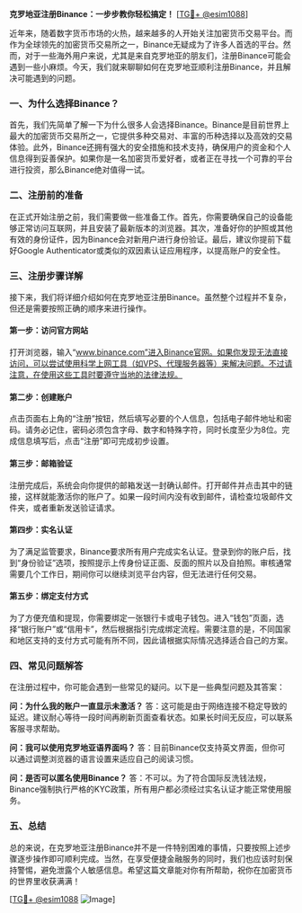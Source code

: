**克罗地亚注册Binance：一步步教你轻松搞定！** [[TG💪+ @esim1088](https://t.me/s/esim1088)]

近年来，随着数字货币市场的火热，越来越多的人开始关注加密货币交易平台。而作为全球领先的加密货币交易所之一，Binance无疑成为了许多人首选的平台。然而，对于一些海外用户来说，尤其是来自克罗地亚的朋友们，注册Binance可能会遇到一些小麻烦。今天，我们就来聊聊如何在克罗地亚顺利注册Binance，并且解决可能遇到的问题。

### 一、为什么选择Binance？

首先，我们先简单了解一下为什么很多人会选择Binance。Binance是目前世界上最大的加密货币交易所之一，它提供多种交易对、丰富的币种选择以及高效的交易体验。此外，Binance还拥有强大的安全措施和技术支持，确保用户的资金和个人信息得到妥善保护。如果你是一名加密货币爱好者，或者正在寻找一个可靠的平台进行投资，那么Binance绝对值得一试。

### 二、注册前的准备

在正式开始注册之前，我们需要做一些准备工作。首先，你需要确保自己的设备能够正常访问互联网，并且安装了最新版本的浏览器。其次，准备好你的护照或其他有效的身份证件，因为Binance会对新用户进行身份验证。最后，建议你提前下载好Google Authenticator或类似的双因素认证应用程序，以提高账户的安全性。

### 三、注册步骤详解

接下来，我们将详细介绍如何在克罗地亚注册Binance。虽然整个过程并不复杂，但还是需要按照正确的顺序来进行操作。

#### 第一步：访问官方网站
打开浏览器，输入“www.binance.com”进入Binance官网。如果你发现无法直接访问，可以尝试使用科学上网工具（如VPS、代理服务器等）来解决问题。不过请注意，在使用这些工具时要遵守当地的法律法规。

#### 第二步：创建账户
点击页面右上角的“注册”按钮，然后填写必要的个人信息，包括电子邮件地址和密码。请务必记住，密码必须包含字母、数字和特殊字符，同时长度至少为8位。完成信息填写后，点击“注册”即可完成初步设置。

#### 第三步：邮箱验证
注册完成后，系统会向你提供的邮箱发送一封确认邮件。打开邮件并点击其中的链接，这样就能激活你的账户了。如果一段时间内没有收到邮件，请检查垃圾邮件文件夹，或者重新发送验证请求。

#### 第四步：实名认证
为了满足监管要求，Binance要求所有用户完成实名认证。登录到你的账户后，找到“身份验证”选项，按照提示上传身份证正面、反面的照片以及自拍照。审核通常需要几个工作日，期间你可以继续浏览平台内容，但无法进行任何交易。

#### 第五步：绑定支付方式
为了方便充值和提现，你需要绑定一张银行卡或电子钱包。进入“钱包”页面，选择“银行账户”或“信用卡”，然后根据指引完成绑定流程。需要注意的是，不同国家和地区支持的支付方式可能有所不同，因此请根据实际情况选择适合自己的方案。

### 四、常见问题解答

在注册过程中，你可能会遇到一些常见的疑问。以下是一些典型问题及其答案：

**问：为什么我的账户一直显示未激活？**
答：这可能是由于网络连接不稳定导致的延迟。建议耐心等待一段时间再刷新页面查看状态。如果长时间无反应，可以联系客服寻求帮助。

**问：我可以使用克罗地亚语界面吗？**
答：目前Binance仅支持英文界面，但你可以通过调整浏览器的语言设置来适应自己的阅读习惯。

**问：是否可以匿名使用Binance？**
答：不可以。为了符合国际反洗钱法规，Binance强制执行严格的KYC政策，所有用户都必须经过实名认证才能正常使用服务。

### 五、总结

总的来说，在克罗地亚注册Binance并不是一件特别困难的事情，只要按照上述步骤逐步操作即可顺利完成。当然，在享受便捷金融服务的同时，我们也应该时刻保持警惕，避免泄露个人敏感信息。希望这篇文章能对你有所帮助，祝你在加密货币的世界里收获满满！

[[TG💪+ @esim1088](https://t.me/s/esim1088) ![Image](https://i.postimg.cc/4NQfJmqS/Snipaste-2025-05-13-00-14-12.png)]